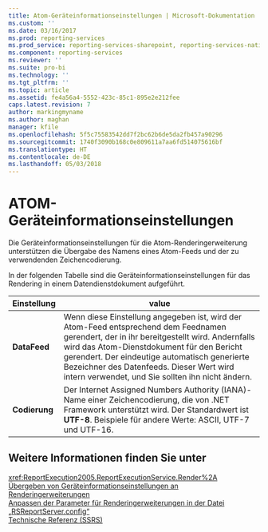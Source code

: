 ```yaml
---
title: Atom-Geräteinformationseinstellungen | Microsoft-Dokumentation
ms.custom: ''
ms.date: 03/16/2017
ms.prod: reporting-services
ms.prod_service: reporting-services-sharepoint, reporting-services-native
ms.component: reporting-services
ms.reviewer: ''
ms.suite: pro-bi
ms.technology: ''
ms.tgt_pltfrm: ''
ms.topic: article
ms.assetid: fe4a56a4-5552-423c-85c1-895e2e212fee
caps.latest.revision: 7
author: markingmyname
ms.author: maghan
manager: kfile
ms.openlocfilehash: 5f5c75583542dd7f2bc62b6de5da2fb457a90296
ms.sourcegitcommit: 1740f3090b168c0e809611a7aa6fd514075616bf
ms.translationtype: HT
ms.contentlocale: de-DE
ms.lasthandoff: 05/03/2018
---
```

# <a name="atom-device-information-settings"></a>ATOM-Geräteinformationseinstellungen
  Die Geräteinformationseinstellungen für die Atom-Renderingerweiterung unterstützen die Übergabe des Namens eines Atom-Feeds und der zu verwendenden Zeichencodierung.  
  
 In der folgenden Tabelle sind die Geräteinformationseinstellungen für das Rendering in einem Datendienstdokument aufgeführt.  
  
|Einstellung|value|  
|-------------|-----------|  
|**DataFeed**|Wenn diese Einstellung angegeben ist, wird der Atom-Feed entsprechend dem Feednamen gerendert, der in ihr bereitgestellt wird. Andernfalls wird das Atom-Dienstdokument für den Bericht gerendert. Der eindeutige automatisch generierte Bezeichner des Datenfeeds. Dieser Wert wird intern verwendet, und Sie sollten ihn nicht ändern.|  
|**Codierung**|Der Internet Assigned Numbers Authority (IANA)-Name einer Zeichencodierung, die von .NET Framework unterstützt wird. Der Standardwert ist **UTF-8**. Beispiele für andere Werte: ASCII, UTF-7 und UTF-16.|  
  
## <a name="see-also"></a>Weitere Informationen finden Sie unter  
 <xref:ReportExecution2005.ReportExecutionService.Render%2A>   
 [Übergeben von Geräteinformationseinstellungen an Renderingerweiterungen](../reporting-services/report-server-web-service/net-framework/passing-device-information-settings-to-rendering-extensions.md)   
 [Anpassen der Parameter für Renderingerweiterungen in der Datei „RSReportServer.config“](../reporting-services/customize-rendering-extension-parameters-in-rsreportserver-config.md)   
 [Technische Referenz (SSRS)](../reporting-services/technical-reference-ssrs.md)  
  
  
